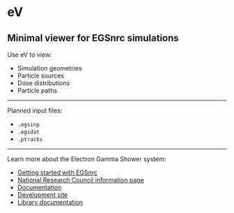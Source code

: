 # eV
Minimal viewer for EGSnrc simulations
-------------------

Use eV to view:
- Simulation geometries
- Particle sources
- Dose distributions
- Particle paths  

-------------------

Planned input files:
- `.egsinp`
- `.egsdat`
- `.ptracks`

--------------------

Learn more about the Electron Gamma Shower system:
- [Getting started with EGSnrc](https://nrc-cnrc.github.io/EGSnrc/doc/getting-started.pdf)
- [National Research Council information page](https://nrc.canada.ca/en/research-development/products-services/software-applications/egsnrc-software-tool-model-radiation-transport)
- [Documentation](http://nrc-cnrc.github.io/EGSnrc/)
- [Development site](https://github.com/nrc-cnrc/EGSnrc)
- [Library documentation](https://nrc-cnrc.github.io/EGSnrc/doc/pirs898/index.html)
